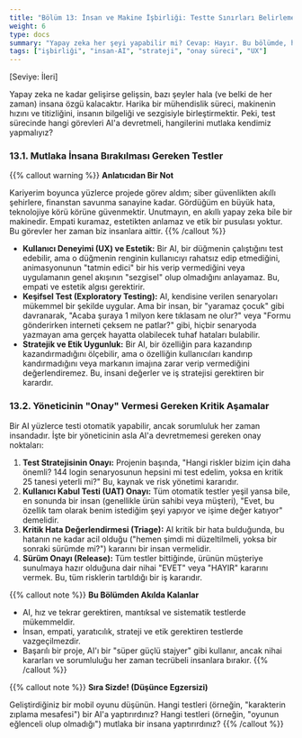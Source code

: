 ```yaml
---
title: "Bölüm 13: İnsan ve Makine İşbirliği: Testte Sınırları Belirlemek"
weight: 6
type: docs
summary: "Yapay zeka her şeyi yapabilir mi? Cevap: Hayır. Bu bölümde, hangi görevlerin mutlaka insanda kalması gerektiğini ve bir yöneticinin asla yapay zekaya devretmemesi gereken kritik onay noktalarını öğrenin."
tags: ["işbirliği", "insan-AI", "strateji", "onay süreci", "UX"]
---
```


[Seviye: İleri]

Yapay zeka ne kadar gelişirse gelişsin, bazı şeyler hala (ve belki de her zaman) insana özgü kalacaktır. Harika bir mühendislik süreci, makinenin hızını ve titizliğini, insanın bilgeliği ve sezgisiyle birleştirmektir. Peki, test sürecinde hangi görevleri AI'a devretmeli, hangilerini mutlaka kendimiz yapmalıyız?

### 13.1. Mutlaka İnsana Bırakılması Gereken Testler

{{% callout warning %}}
**Anlatıcıdan Bir Not**

Kariyerim boyunca yüzlerce projede görev aldım; siber güvenlikten akıllı şehirlere, finanstan savunma sanayine kadar. Gördüğüm en büyük hata, teknolojiye körü körüne güvenmektir. Unutmayın, en akıllı yapay zeka bile bir makinedir. Empati kuramaz, estetikten anlamaz ve etik bir pusulası yoktur. Bu görevler her zaman biz insanlara aittir.
{{% /callout %}}

- **Kullanıcı Deneyimi (UX) ve Estetik:** Bir AI, bir düğmenin çalıştığını test edebilir, ama o düğmenin renginin kullanıcıyı rahatsız edip etmediğini, animasyonunun "tatmin edici" bir his verip vermediğini veya uygulamanın genel akışının "sezgisel" olup olmadığını anlayamaz. Bu, empati ve estetik algısı gerektirir.
- **Keşifsel Test (Exploratory Testing):** AI, kendisine verilen senaryoları mükemmel bir şekilde uygular. Ama bir insan, bir "yaramaz çocuk" gibi davranarak, "Acaba şuraya 1 milyon kere tıklasam ne olur?" veya "Formu gönderirken interneti çeksem ne patlar?" gibi, hiçbir senaryoda yazmayan ama gerçek hayatta olabilecek tuhaf hataları bulabilir.
- **Stratejik ve Etik Uygunluk:** Bir AI, bir özelliğin para kazandırıp kazandırmadığını ölçebilir, ama o özelliğin kullanıcıları kandırıp kandırmadığını veya markanın imajına zarar verip vermediğini değerlendiremez. Bu, insani değerler ve iş stratejisi gerektiren bir karardır.

### 13.2. Yöneticinin "Onay" Vermesi Gereken Kritik Aşamalar

Bir AI yüzlerce testi otomatik yapabilir, ancak sorumluluk her zaman insandadır. İşte bir yöneticinin asla AI'a devretmemesi gereken onay noktaları:

1.  **Test Stratejisinin Onayı:** Projenin başında, "Hangi riskler bizim için daha önemli? 144 login senaryosunun hepsini mi test edelim, yoksa en kritik 25 tanesi yeterli mi?" Bu, kaynak ve risk yönetimi kararıdır.
2.  **Kullanıcı Kabul Testi (UAT) Onayı:** Tüm otomatik testler yeşil yansa bile, en sonunda bir insan (genellikle ürün sahibi veya müşteri), "Evet, bu özellik tam olarak benim istediğim şeyi yapıyor ve işime değer katıyor" demelidir.
3.  **Kritik Hata Değerlendirmesi (Triage):** AI kritik bir hata bulduğunda, bu hatanın ne kadar acil olduğu ("hemen şimdi mi düzeltilmeli, yoksa bir sonraki sürümde mi?") kararını bir insan vermelidir.
4.  **Sürüm Onayı (Release):** Tüm testler bittiğinde, ürünün müşteriye sunulmaya hazır olduğuna dair nihai "EVET" veya "HAYIR" kararını vermek. Bu, tüm risklerin tartıldığı bir iş kararıdır.

{{% callout note %}}
**Bu Bölümden Akılda Kalanlar**

- AI, hız ve tekrar gerektiren, mantıksal ve sistematik testlerde mükemmeldir.
- İnsan, empati, yaratıcılık, strateji ve etik gerektiren testlerde vazgeçilmezdir.
- Başarılı bir proje, AI'ı bir "süper güçlü stajyer" gibi kullanır, ancak nihai kararları ve sorumluluğu her zaman tecrübeli insanlara bırakır.
  {{% /callout %}}

{{% callout note %}}
**Sıra Sizde! (Düşünce Egzersizi)**

Geliştirdiğiniz bir mobil oyunu düşünün. Hangi testleri (örneğin, "karakterin zıplama mesafesi") bir AI'a yaptırırdınız? Hangi testleri (örneğin, "oyunun eğlenceli olup olmadığı") mutlaka bir insana yaptırırdınız?
{{% /callout %}}
